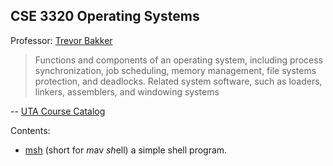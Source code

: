 CSE 3320 Operating Systems
---

Professor: [Trevor Bakker](http://crystal.uta.edu/~bakker/)

>Functions and components of an operating system, including process 
>synchronization, job scheduling, memory management, file systems protection, 
>and deadlocks. Related system software, such as loaders, linkers, assemblers, 
>and windowing systems

-- [UTA Course Catalog](http://catalog.uta.edu/coursedescriptions/cse/)


Contents:
- [msh](msh) (short for *m*av *sh*ell) a simple shell program.

